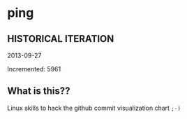 # ping

## HISTORICAL ITERATION
2013-09-27

Incremented: 5961

## What is this?? 
Linux skills to hack the github commit visualization chart `;-)`
